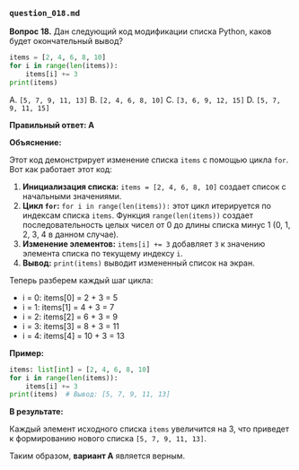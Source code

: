 ### `question_018.md`

**Вопрос 18.** Дан следующий код модификации списка Python, каков будет окончательный вывод?

```python
items = [2, 4, 6, 8, 10]
for i in range(len(items)):
    items[i] += 3
print(items)
```

A.  `[5, 7, 9, 11, 13]`
B.  `[2, 4, 6, 8, 10]`
C.  `[3, 6, 9, 12, 15]`
D.  `[5, 7, 9, 11, 15]`

**Правильный ответ: A**

**Объяснение:**

Этот код демонстрирует изменение списка `items` с помощью цикла `for`.  Вот как работает этот код:

1.  **Инициализация списка:**  `items = [2, 4, 6, 8, 10]` создает список с начальными значениями.
2.  **Цикл `for`:**  `for i in range(len(items)):` этот цикл итерируется по индексам списка `items`. Функция `range(len(items))` создает последовательность целых чисел от 0 до длины списка минус 1 (0, 1, 2, 3, 4 в данном случае).
3.  **Изменение элементов:** `items[i] += 3`  добавляет `3` к значению элемента списка по текущему индексу `i`.
4.  **Вывод:**  `print(items)` выводит измененный список на экран.

Теперь разберем каждый шаг цикла:
* i = 0: items[0] = 2 + 3 = 5
* i = 1: items[1] = 4 + 3 = 7
* i = 2: items[2] = 6 + 3 = 9
* i = 3: items[3] = 8 + 3 = 11
* i = 4: items[4] = 10 + 3 = 13

**Пример:**

```python
items: list[int] = [2, 4, 6, 8, 10]
for i in range(len(items)):
    items[i] += 3
print(items)  # Вывод: [5, 7, 9, 11, 13]
```

**В результате:**

Каждый элемент исходного списка `items` увеличится на 3, что приведет к формированию нового списка `[5, 7, 9, 11, 13]`.

Таким образом, **вариант A** является верным.
